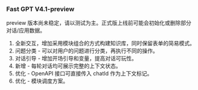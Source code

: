 ### Fast GPT V4.1-preview

preview 版本尚未稳定，请以测试为主。正式版上线前可能会初始化或删除部分对话/应用数据。

1. 全新交互，增加采用模块组合的方式构建知识库，同时保留表单的简易模式。
2. 问题分类 - 可以对用户的问题进行分类，再执行不同的操作。
3. 对话引导 - 增加开场引导和变量，提高对话可玩性。
4. 新增 - 每轮对话均可展示完整的上下文状态。
5. 优化 - OpenAPI 接口可直接传入 chatId 作为上下文标记。
6. 优化 - 模块调度方案。
